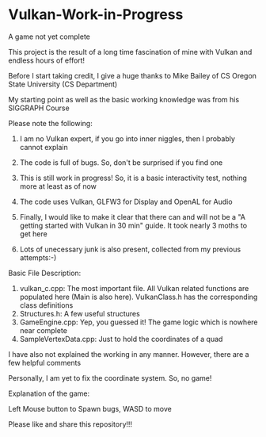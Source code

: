 # Vulkan-Work-in-Progress
A game not yet complete

This project is the result of a long time fascination of mine with Vulkan and endless hours of effort!

Before I start taking credit, I give a huge thanks to Mike Bailey of CS Oregon State University (CS Department)

My starting point as well as the basic working knowledge was from his SIGGRAPH Course

Please note the following:

1. I am no Vulkan expert, if you go into inner niggles, then I probably cannot explain

2. The code is full of bugs. So, don't be surprised if you find one

3. This is still work in progress! So, it is a basic interactivity test, nothing more at least as of now

4. The code uses Vulkan, GLFW3 for Display and OpenAL for Audio

5. Finally, I would like to make it clear that there can and will not be a "A getting started with Vulkan in 30 min" guide. It took nearly 3 moths to get here

6. Lots of unecessary junk is also present, collected from my previous attempts:-)

Basic File Description:

1. vulkan_c.cpp: The most important file. All Vulkan related functions are populated here (Main is also here). VulkanClass.h has the corresponding class definitions
2. Structures.h: A few useful structures
3. GameEngine.cpp: Yep, you guessed it! The game logic which is nowhere near complete
4. SampleVertexData.cpp: Just to hold the coordinates of a quad

I have also not explained the working in any manner. However, there are a few helpful comments

Personally, I am yet to fix the coordinate system. So, no game!

Explanation of the game:

Left Mouse button to Spawn bugs, WASD to move

Please like and share this repository!!!

